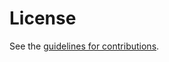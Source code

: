 # License

See the
[guidelines for contributions](https://github.com/fredericfi/cdni-wg/blob/main/CONTRIBUTING.md).
